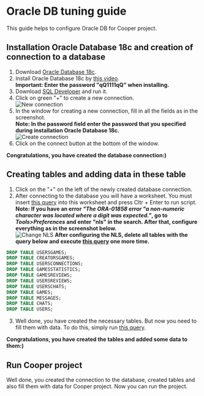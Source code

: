 # Oracle DB tuning guide

This guide helps to configure Oracle DB for Cooper project.

## Installation Oracle Database 18c and creation of connection to a database

1. Download [Oracle Database 18c](https://www.oracle.com/technetwork/database/enterprise-edition/downloads/index.html).
2. Install Oracle Database 18c by [this video](https://www.youtube.com/watch?v=CrTo_XoDQwI).
<br/>**Important: Enter the password "qQ1111qQ" when installing.**
3. Download [SQL Developer](https://www.oracle.com/technetwork/developer-tools/sql-developer/downloads/index.html) and run it.
4. Click on green "+" to create a new connection.
<br/>![New connection](https://github.com/vanmxpx/ISDPlatform/blob/feature/OracleDBTuningGuide/Documentation/Database/ScreenshotsForGuide/new_connection.png)
5. In the window for creating a new connection, fill in all the fields as in the screenshot.
<br/>**Note: In the password field enter the password that you specified during installation Oracle Database 18c.**
<br/>![Create connection](https://github.com/vanmxpx/ISDPlatform/blob/feature/OracleDBTuningGuide/Documentation/Database/ScreenshotsForGuide/create_connection.png)
6. Click on the connect button at the bottom of the window.

**Congratulations, you have created the database connection:)**

## Creating tables and adding data in these table

1. Click on the "+" on the left of the newly created database connection.
2. After connecting to the database you will have a worksheet. You must insert [this query](https://github.com/vanmxpx/ISDPlatform/blob/feature/OracleDBTuningGuide/Documentation/Database/Cooper.Sql) into this worksheet and press Cltr + Enter to run script.
<br/>**Note: If you have an error *"The ORA-01858 error "a non-numeric character was located where a digit was expected."*, go to *Tools>Preferences* and enter "nls" in the search. After that, configure everything as in the screenshot below.**
<br/>![Change NLS](https://github.com/vanmxpx/ISDPlatform/blob/feature/OracleDBTuningGuide/Documentation/Database/ScreenshotsForGuide/change_nls.png)
**After configuring the NLS, delete all tables with the query below and execute [this query](https://github.com/vanmxpx/ISDPlatform/blob/feature/OracleDBTuningGuide/Documentation/Database/Cooper.Sql) one more time.**
```sql
DROP TABLE USERSGAMES;
DROP TABLE CREATORSGAMES;
DROP TABLE USERSCONNECTIONS;
DROP TABLE GAMESSTATISTICS;
DROP TABLE GAMESREVIEWS;
DROP TABLE USERSREVIEWS;
DROP TABLE USERSCHATS;
DROP TABLE GAMES;
DROP TABLE MESSAGES;
DROP TABLE CHATS;
DROP TABLE USERS;
```
3. Well done, you have created the necessary tables. But now you need to fill them with data. To do this, simply run [this query](https://github.com/vanmxpx/ISDPlatform/blob/feature/OracleDBTuningGuide/Documentation/Database/InsertBasicInfo.Sql).

**Congratulations, you have created the tables and added some data to them:)**

## Run Cooper project

Well done, you created the connection to the database, created tables and also fill them with data for Cooper project. Now you can run the project.
